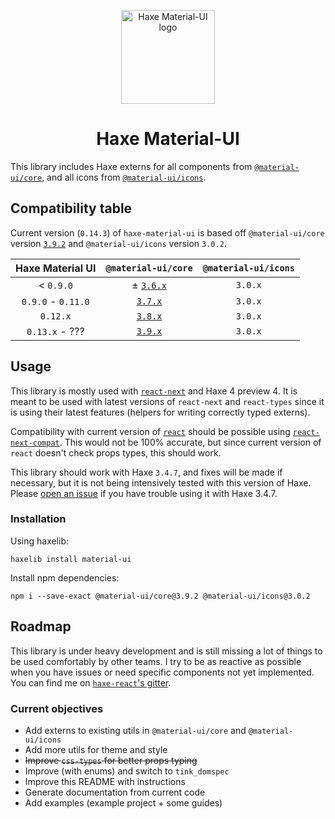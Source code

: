 <p align="center">
  <img width="150" src="https://gitlab.com/k-labz/haxe-oss/haxe-material-ui/raw/master/logo.svg" alt="Haxe Material-UI logo"></a>
</p>

<h1 align="center">Haxe Material-UI</h1>

This library includes Haxe externs for all components from
[`@material-ui/core`][mui-core], and all icons from
[`@material-ui/icons`][mui-icons].

## Compatibility table

Current version (`0.14.3`) of `haxe-material-ui` is based
off `@material-ui/core` version [`3.9.2`][mui-3.9.0-doc] and
`@material-ui/icons` version `3.0.2`.

| Haxe Material UI    | `@material-ui/core`        | `@material-ui/icons` |
|:-------------------:|:--------------------------:|:--------------------:|
| < `0.9.0`           | ± [`3.6.x`][mui-3.6.0-doc] |              `3.0.x` |
| `0.9.0` - `0.11.0`  |   [`3.7.x`][mui-3.7.0-doc] |              `3.0.x` |
| `0.12.x`            |   [`3.8.x`][mui-3.8.0-doc] |              `3.0.x` |
| `0.13.x` - ???      |   [`3.9.x`][mui-3.9.0-doc] |              `3.0.x` |

## Usage

This library is mostly used with [`react-next`][react-next] and Haxe 4 preview
4. It is meant to be used with latest versions of `react-next` and `react-types`
since it is using their latest features (helpers for writing correctly typed
externs).

Compatibility with current version of [`react`][haxe-react] should be
possible using [`react-next-compat`](https://github.com/kLabz/haxe-react-next-compat).
This would not be 100% accurate, but since current version of `react` doesn't
check props types, this should work.

This library should work with Haxe `3.4.7`, and fixes will be made if necessary,
but it is not being intensively tested with this version of Haxe. Please
[open an issue][open-issue] if you have trouble using it with Haxe 3.4.7.

### Installation

Using haxelib:

```
haxelib install material-ui
```

Install npm dependencies:

```
npm i --save-exact @material-ui/core@3.9.2 @material-ui/icons@3.0.2
```

## Roadmap

This library is under heavy development and is still missing a lot of things to
be used comfortably by other teams. I try to be as reactive as possible when
you have issues or need specific components not yet implemented. You can find me
on [`haxe-react`'s gitter][gitter].

### Current objectives

* Add externs to existing utils in `@material-ui/core` and `@material-ui/icons`
* Add more utils for theme and style
* ~~Improve `css-types` for better props typing~~
* Improve (with enums) and switch to `tink_domspec`
* Improve this README with instructions
* Generate documentation from current code
* Add examples (example project + some guides)


[mui-core]: https://www.npmjs.com/package/@material-ui/core
[mui-icons]: https://www.npmjs.com/package/@material-ui/icons
[mui-3.6.0-doc]: https://v3-6-0.material-ui.com/versions/
[mui-3.7.0-doc]: https://v3-7-0.material-ui.com/versions/
[mui-3.8.0-doc]: https://v3-8-0.material-ui.com/versions/
[mui-3.9.0-doc]: https://v3-9-0.material-ui.com/versions/
[react-next]: https://github.com/kLabz/haxe-react
[haxe-react]: https://github.com/massiveinteractive/haxe-react
[open-issue]: https://gitlab.com/k-labz/haxe-oss/haxe-material-ui/issues/new
[gitter]: https://gitter.im/haxe-react/Lobby
[gdoc]: https://docs.google.com/spreadsheets/d/1qniNk_cEH-YGHVP7u14aGHbOtMxtGcK5cRnN52Kbh5E/edit?usp=sharing
